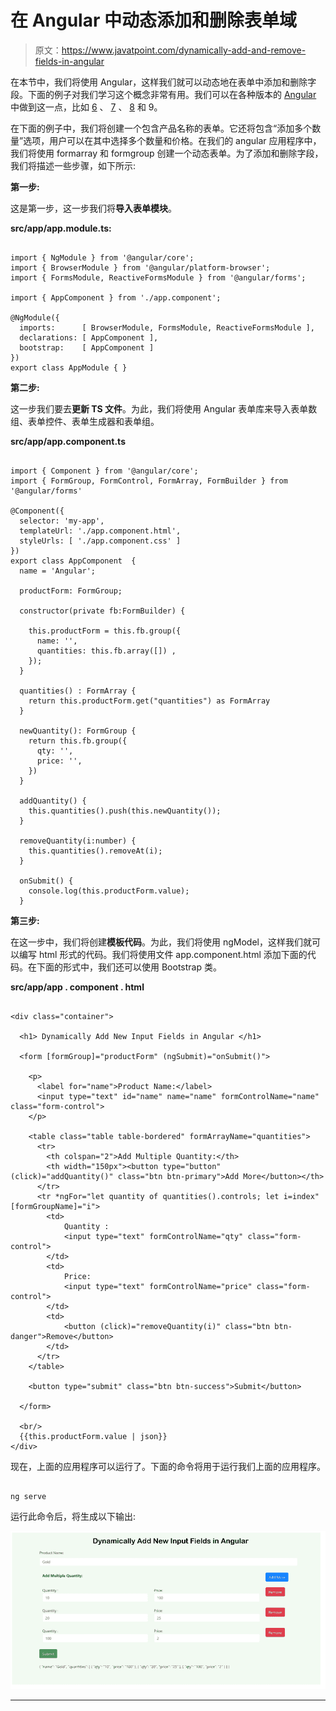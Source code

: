 # 在 Angular 中动态添加和删除表单域

> 原文：<https://www.javatpoint.com/dynamically-add-and-remove-fields-in-angular>

在本节中，我们将使用 Angular，这样我们就可以动态地在表单中添加和删除字段。下面的例子对我们学习这个概念非常有用。我们可以在各种版本的 [Angular](https://www.javatpoint.com/angularjs-tutorial) 中做到这一点，比如 [6](https://www.javatpoint.com/angular-6) 、 [7](https://www.javatpoint.com/angular-7-tutorial) 、 [8](https://www.javatpoint.com/angular-8) 和 9。

在下面的例子中，我们将创建一个包含产品名称的表单。它还将包含“添加多个数量”选项，用户可以在其中选择多个数量和价格。在我们的 angular 应用程序中，我们将使用 formarray 和 formgroup 创建一个动态表单。为了添加和删除字段，我们将描述一些步骤，如下所示:

**第一步:**

这是第一步，这一步我们将**导入表单模块**。

**src/app/app.module.ts:**

```

import { NgModule } from '@angular/core';
import { BrowserModule } from '@angular/platform-browser';
import { FormsModule, ReactiveFormsModule } from '@angular/forms';

import { AppComponent } from './app.component';

@NgModule({
  imports:      [ BrowserModule, FormsModule, ReactiveFormsModule ],
  declarations: [ AppComponent ],
  bootstrap:    [ AppComponent ]
})
export class AppModule { }

```

**第二步:**

这一步我们要去**更新 TS 文件**。为此，我们将使用 Angular 表单库来导入表单数组、表单控件、表单生成器和表单组。

**src/app/app.component.ts**

```

import { Component } from '@angular/core';
import { FormGroup, FormControl, FormArray, FormBuilder } from '@angular/forms'

@Component({
  selector: 'my-app',
  templateUrl: './app.component.html',
  styleUrls: [ './app.component.css' ]
})
export class AppComponent  {
  name = 'Angular';

  productForm: FormGroup;

  constructor(private fb:FormBuilder) {

    this.productForm = this.fb.group({
      name: '',
      quantities: this.fb.array([]) ,
    });
  }

  quantities() : FormArray {
    return this.productForm.get("quantities") as FormArray
  }

  newQuantity(): FormGroup {
    return this.fb.group({
      qty: '',
      price: '',
    })
  }

  addQuantity() {
    this.quantities().push(this.newQuantity());
  }

  removeQuantity(i:number) {
    this.quantities().removeAt(i);
  }

  onSubmit() {
    console.log(this.productForm.value);
  }

```

**第三步:**

在这一步中，我们将创建**模板代码**。为此，我们将使用 ngModel，这样我们就可以编写 html 形式的代码。我们将使用文件 app.component.html 添加下面的代码。在下面的形式中，我们还可以使用 Bootstrap 类。

**src/app/app . component . html**

```

<div class="container">

  <h1> Dynamically Add New Input Fields in Angular </h1>

  <form [formGroup]="productForm" (ngSubmit)="onSubmit()">

    <p>
      <label for="name">Product Name:</label>
      <input type="text" id="name" name="name" formControlName="name" class="form-control">
    </p>

    <table class="table table-bordered" formArrayName="quantities">
      <tr>
        <th colspan="2">Add Multiple Quantity:</th>
        <th width="150px"><button type="button" (click)="addQuantity()" class="btn btn-primary">Add More</button></th>
      </tr>
      <tr *ngFor="let quantity of quantities().controls; let i=index" [formGroupName]="i">
        <td>
            Quantity :
            <input type="text" formControlName="qty" class="form-control">
        </td>
        <td>
            Price:
            <input type="text" formControlName="price" class="form-control">
        </td>
        <td>
            <button (click)="removeQuantity(i)" class="btn btn-danger">Remove</button>
        </td>
      </tr>
    </table>

    <button type="submit" class="btn btn-success">Submit</button>

  </form>

  <br/>
  {{this.productForm.value | json}}
</div>

```

现在，上面的应用程序可以运行了。下面的命令将用于运行我们上面的应用程序。

```

ng serve

```

运行此命令后，将生成以下输出:

![Dynamically Add and Remove Form Fields in Angular](img/b9f101ed242554314537c48740caa180.png)

* * *